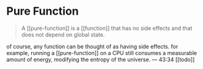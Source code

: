 # Pure Function

> A [[pure-function]] is a [[function]] that has no side effects and that does not depend on global state.

of course, any function can be thought of as having side effects. for example, running a [[pure-function]] on a CPU still consumes a measurable amount of energy, modifying the entropy of the universe. &mdash; 43:34 [[todo]]
